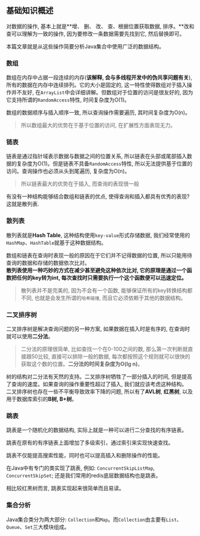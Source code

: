 ## 基础知识概述

对数据的操作, 基本上就是**增、 删、 改、 查、根据位置获取数据, 排序。**改和查可以理解为一致的操作, 因为要修改一条数据需要先找到它, 然后替换即可。

本篇文章就是从这些操作简要分析Java集合中使用广泛的数据结构。

### 数组

数组在内存中占据一段连续的内存(**该解释, 会与多线程开发中的伪共享问题有关**), 所有的数据在内存中连续排列。它的大小是固定的, 这一特性使得数组对于插入操作并不友好, 在`ArrayList`中会详细讲解。但数组对于位置的访问是很友好的, 因为它支持所谓的`RandomAccess`特性, 时间复杂度为O(1)。

数组的数据顺序与插入顺序一致, 所以查询操作需要遍历, 其时间复杂度为O(n)。

> 所以数组最大的优势在于基于位置的访问, 在扩展性方面表现无力。

### 链表

链表是通过指针域表示数据与数据之间的位置关系, 所以链表在头部或尾部插入数据的复杂度为O(1)。但是链表不具备`RandomAccess`特性, 所以无法提供基于位置的访问。查询操作也必须从头到尾遍历, 复杂度为O(n)。

> 所以链表最大的优势在于插入, 而查询的表现很一般

有没有一种结构能够结合数组和链表的优点, 使得查询和插入都具有优秀的表现? 这就是散列表.

### 散列表

散列表就是**Hash Table**, 这种结构使用`key-value`形式存储数据, 我们经常使用的`HashMap`、`HashTable`就基于这种数据结构。

数组和链表在查询时表现一般的原因在于它们并不记得数据的位置, 所以只能用待查询的数据和存储的数据依次比对。<br/>
**散列表使用一种巧妙的方式在减少甚至避免这种依次比对, 它的原理是通过一个函数把任何的key转为int, 每次查找时只需要执行一个这个函数便可以迅速定位。**

> 散列表并不是完美的, 因为不会有一个函数, 能够保证所有的key转换结构都不同, 也就是会发生所谓的`哈希碰撞`, 而且它必须依赖于其他的数据结构。

### 二叉排序树

二叉排序树是解决查询问题的另一种方案, 如果数据在插入时是有序的, 在查询时就可以使用**二分法**。

> 二分法的原理很简单, 比如查找一个在0-100之间的数, 那么第一次判断就直接跟50比较, 直接可以排除一般的数据, 每次都按照这个规则就可以很快的获取这个数的位置。**二分法的时间复杂度为O(lg n)**。

树的结构对二分法有天然的支持。二叉排序树牺牲了一部分插入的时间, 但是提高了查询的速度。如果查询的操作重要性超过了插入, 我们就应该考虑这种结构。<br/>
二叉排序树也存在一些不平衡导致效率下降的问题, 所以有了**AVL树**, **红黑树**, 以及用于数据库索引的**B树, B+树**。

### 跳表

跳表是一个随机化的数据结构, 实际上就是一种可以进行二分查找的有序链表。

跳表在原有的有序链表上面增加了多级索引，通过索引来实现快速查找。

跳表不仅能提高搜索性能，同时也可以提高插入和删除操作的性能。

在Java中有专门的类实现了跳表, 例如: `ConcurrentSkipListMap`, `ConcurrentSkipSet`; 还是我们常用的redis底层数据结构也是跳表。

相比较红黑树而言, 跳表实现起来很简单而且易读。

### 集合分析

Java集合类分为两大部分: `Collection`和`Map`。而`Collection`由主要有`List`、 `Queue`、`Set`三大模块组成。